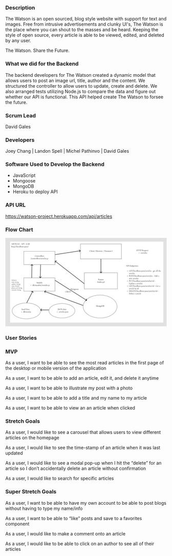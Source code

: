 ### Description

The Watson is an open sourced, blog style website with support for text and images. Free from intrusive advertisements and clunky UI's, The Watson is the place where you can shout to the masses and be heard. Keeping the style of open source, every article is able to be viewed, edited, and deleted by any user.

The Watson.
Share the Future.

### What we did for the Backend

The backend developers for The Watson created a dynamic model that allows users to post an image url, title, author and the content. We structured the controller to allow users to update, create and delete. We also arranged tests utilizing Node.js to compare the data and figure out whether our API is functional. This API helped create The Watson to forsee the future.

### Scrum Lead

David Gales

### Developers

Joey Chang | Landon Spell | Michel Pathinvo | David Gales

### Software Used to Develop the Backend

- JavaScript
- Mongoose
- MongoDB
- Heroku to deploy API

### API URL

https://watson-project.herokuapp.com/api/articles

### Flow Chart

![FLOW CHART](assets/flow-chart.png)

### User Stories

### MVP

As a user, I want to be able to see the most read articles in the first page of the desktop or mobile version of the application

As a user, I want to be able to add an article, edit it, and delete it anytime

As a user, I want to be able to illustrate my post with a photo

As a user, I want to be able to add a title and my name to my article

As a user, I want to be able to view an an article when clicked

### Stretch Goals

As a user, I would like to see a carousel that allows users to view different articles on the homepage

As a user, I would like to see the time-stamp of an article when it was last updated

As a user, I would like to see a modal pop-up when I hit the “delete” for an article so I don’t accidentally delete an article without confirmation

As a user, I would like to search for specific articles

### Super Stretch Goals

As a user, I want to be able to have my own account to be able to post blogs without having to type my name/info

As a user, I want to be able to “like” posts and save to a favorites component

As a user, I would like to make a comment onto an article

As a user, I would like to be able to click on an author to see all of their articles
